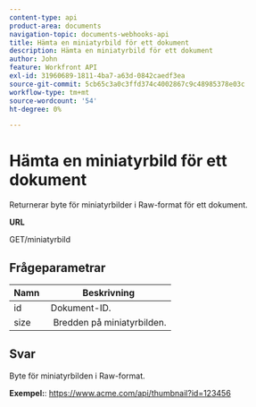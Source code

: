 ```yaml
---
content-type: api
product-area: documents
navigation-topic: documents-webhooks-api
title: Hämta en miniatyrbild för ett dokument
description: Hämta en miniatyrbild för ett dokument
author: John
feature: Workfront API
exl-id: 31960689-1811-4ba7-a63d-0842caedf3ea
source-git-commit: 5cb65c3a0c3ffd374c4002867c9c48985378e03c
workflow-type: tm+mt
source-wordcount: '54'
ht-degree: 0%

---
```



# Hämta en miniatyrbild för ett dokument

Returnerar byte för miniatyrbilder i Raw-format för ett dokument.

**URL**

GET/miniatyrbild

## Frågeparametrar

| Namn  | Beskrivning |
|---|---|
| id  | Dokument-ID. |
| size  |  Bredden på miniatyrbilden. |


## Svar

Byte för miniatyrbilden i Raw-format.

**Exempel:**: https://www.acme.com/api/thumbnail?id=123456
